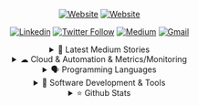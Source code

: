 
<div align="center">


[![Website](https://img.shields.io/badge/hhaluk.me-000000?style=for-the-badge&logo=About.me&logoColor=white)](https://hhaluk.me)
[![Website](https://img.shields.io/badge/news.hhaluk.me-000000?style=for-the-badge&logo=About.me&logoColor=white)](https://news.hhaluk.me)

[![Linkedin](https://img.shields.io/badge/LinkedIn-0077B5?style=for-the-badge&logo=linkedin&logoColor=white)](https://www.linkedin.com/in/huseyinnurbaki)
[![Twitter Follow](https://img.shields.io/badge/Twitter-1DA1F2?style=for-the-badge&logo=twitter&logoColor=white)](https://twitter.com/intent/follow?screen_name=morothepriest)
[![Medium](https://img.shields.io/badge/Medium-12100E?style=for-the-badge&logo=medium&logoColor=white)](https://huseyinnurbaki.medium.com)
[![Gmail](https://img.shields.io/badge/Gmail-D14836?style=for-the-badge&logo=gmail&logoColor=white)](mailto:huseyinnurbaki@gmail.com)


 <details>
  <summary> 📌 Latest Medium Stories  </summary>

  #### [Containerize monorepo project (NextJS + other apps) powered by Turbo](https://huseyinnurbaki.medium.com/containerize-monorepo-project-nextjs-other-apps-powered-by-turbo-with-docker-ecee3a42cbb7)
  #### [Containerizing Go + React & Automating w/ GitHub Actions | Part 1](https://huseyinnurbaki.medium.com/containerizing-go-react-automating-w-github-actions-part-1-670f45306194)
  #### [Containerize Go + SQLite with Docker](https://huseyinnurbaki.medium.com/containerize-go-sqlite-with-docker-6d7fbecd14f0)
  #### [Part 1-2-3-4: NestJS Containerization & Kubernetes Deployment Series](https://huseyinnurbaki.medium.com/nestjs-kubernetes-deployment-part-1-containerization-1e06b054b875)
  #### [Git Tips](https://medium.com/@huseyinnurbaki/tips-on-git-4f221d613468)
  #### [Sobriquets of Repulsive Software Engineers](https://medium.com/@huseyinnurbaki/sobriquets-of-repulsive-software-engineers-e62c82d2d10b)



</details>

  <details>
  <summary> ☁ Cloud & Automation & Metrics/Monitoring </summary>

![Azure](https://img.shields.io/badge/microsoft%20azure-0089D6?style=for-the-badge&logo=microsoft-azure&logoColor=white)
![AWS](https://img.shields.io/badge/Amazon_AWS-FF9900?style=for-the-badge&logo=amazonaws&logoColor=white)
![CircleCI](https://img.shields.io/badge/circleci-343434?style=for-the-badge&logo=circleci&logoColor=white)
![DO](https://img.shields.io/badge/Digital_Ocean-0080FF?style=for-the-badge&logo=DigitalOcean&logoColor=white)
![GA](https://img.shields.io/badge/GitHub_Actions-2088FF?style=for-the-badge&logo=github-actions&logoColor=white)

![Gitlab](https://img.shields.io/badge/GitLab-330F63?style=for-the-badge&logo=gitlab&logoColor=white)
![Azure](https://img.shields.io/badge/Azure_DevOps-0078D7?style=for-the-badge&logo=azure-devops&logoColor=white)
![Ansible](https://img.shields.io/badge/Ansible-000000?style=for-the-badge&logo=ansible&logoColor=white)
![Jenkins](https://img.shields.io/badge/Jenkins-D24939?style=for-the-badge&logo=Jenkins&logoColor=white)

![Grafana](https://img.shields.io/badge/Grafana-F2F4F9?style=for-the-badge&logo=grafana&logoColor=orange&labelColor=F2F4F9)
![Kibana](https://img.shields.io/badge/Kibana-005571?style=for-the-badge&logo=Kibana&logoColor=white)
![Prometheus](https://img.shields.io/badge/Prometheus-000000?style=for-the-badge&logo=prometheus&labelColor=000000)
![FluentD](https://img.shields.io/badge/fluentd-599CD0?style=for-the-badge&logo=fluentd&logoColor=white&labelColor=599CD0)

![K8S](https://img.shields.io/badge/kubernetes-326ce5.svg?&style=for-the-badge&logo=kubernetes&logoColor=white)
![Docker](https://img.shields.io/badge/Docker-2CA5E0?style=for-the-badge&logo=docker&logoColor=white)
![Nginx](https://img.shields.io/badge/Nginx-009639?style=for-the-badge&logo=nginx&logoColor=white)

</details>

  <details>
  <summary> 🗣️ Programming Languages </summary>


![JS](https://img.shields.io/badge/JavaScript-323330?style=for-the-badge&logo=javascript&logoColor=F7DF1E)
![TS](https://img.shields.io/badge/TypeScript-007ACC?style=for-the-badge&logo=typescript&logoColor=white)
![Go](https://img.shields.io/badge/Go-00ADD8?style=for-the-badge&logo=go&logoColor=white)
![Java](https://img.shields.io/badge/Java-ED8B00?style=for-the-badge&logo=java&logoColor=white)

</details>
  
  
 <details>
  <summary> 🚀 Software Development & Tools </summary>

  
![nestjs](https://img.shields.io/badge/nestjs-E0234E?style=for-the-badge&logo=nestjs&logoColor=white)
![nodejs](https://img.shields.io/badge/Node.js-339933?style=for-the-badge&logo=nodedotjs&logoColor=white)
![express](https://img.shields.io/badge/Express.js-000000?style=for-the-badge&logo=express&logoColor=white)
![spring](https://img.shields.io/badge/Spring-6DB33F?style=for-the-badge&logo=spring&logoColor=white)

![rn](https://img.shields.io/badge/React_Native-20232A?style=for-the-badge&logo=react&logoColor=61DAFB)
![react](https://img.shields.io/badge/React-20232A?style=for-the-badge&logo=react&logoColor=61DAFB)
![redux](https://img.shields.io/badge/Redux%20saga-86D46B?style=for-the-badge&logo=redux%20saga&logoColor=999999)
![jest](https://img.shields.io/badge/Jest-C21325?style=for-the-badge&logo=jest&logoColor=white)
![apollo](https://img.shields.io/badge/Apollo%20GraphQL-311C87?&style=for-the-badge&logo=Apollo%20GraphQL&logoColor=white)
![gatsby](https://img.shields.io/badge/Gatsby-663399?style=for-the-badge&logo=gatsby&logoColor=white)
![strapi](https://img.shields.io/badge/strapi-2e7eea?style=for-the-badge&logo=strapi&logoColor=white)

![redis](https://img.shields.io/badge/redis-CC0000.svg?&style=for-the-badge&logo=redis&logoColor=white)
![kafka](https://img.shields.io/badge/Apache_Kafka-231F20?style=for-the-badge&logo=apache-kafka&logoColor=white)
![es](https://img.shields.io/badge/Elastic_Search-005571?style=for-the-badge&logo=elasticsearch&logoColor=white)
![mongo](https://img.shields.io/badge/MongoDB-4EA94B?style=for-the-badge&logo=mongodb&logoColor=white)
![pg](https://img.shields.io/badge/PostgreSQL-316192?style=for-the-badge&logo=postgresql&logoColor=white)
![sqlite](https://img.shields.io/badge/SQLite-07405E?style=for-the-badge&logo=sqlite&logoColor=white)

![sonarqube](https://img.shields.io/badge/SonarQube-4c9bd6?style=for-the-badge&logo=SonarQube&logoColor=white&labelColor=4c9bd6)
![swg](https://img.shields.io/badge/Swagger-85EA2D?style=for-the-badge&logo=Swagger&logoColor=white)
![insomnia](https://img.shields.io/badge/Insomnia-5849be?style=for-the-badge&logo=Insomnia&logoColor=white)
![vsc](https://img.shields.io/badge/Visual_Studio_Code-0078D4?style=for-the-badge&logo=visual%20studio%20code&logoColor=white)
![lighthouse](https://img.shields.io/badge/Lighthouse-F44B21?style=for-the-badge&logo=Lighthouse&logoColor=white)
![brave](https://img.shields.io/badge/Brave-FF1B2D?style=for-the-badge&logo=Brave&logoColor=white)

</details>
  
 <details>
  <summary> ⭐ Github Stats </summary>

  ![Huseyinnurbaki's GitHub stats](https://github-readme-stats.vercel.app/api?username=Huseyinnurbaki&theme=highcontrast&show_icons=true)


</details>

</div>

<!---
<div align="right">

[![Visits](https://komarev.com/ghpvc/?username=Huseyinnurbaki&logo=GitHub&label=visits&color=red&logoColor=white&style=flat-square)](https://github.com/Huseyinnurbaki)

</div>

--->
